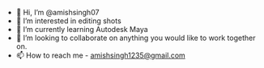 - 👋 Hi, I’m @amishsingh07
- 👀 I’m interested in editing shots
- 🌱 I’m currently learning Autodesk Maya
- 💞️ I’m looking to collaborate on anything you would like to work together on.
- 📫 How to reach me - amishsingh1235@gmail.com


<!---
amishsingh07/amishsingh07 is a ✨ special ✨ repository because its `README.md` (this file) appears on your GitHub profile.
You can click the Preview link to take a look at your changes.
--->
